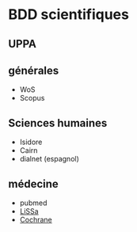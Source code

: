 # BDD scientifiques

## UPPA

## générales
- WoS
- Scopus

## Sciences humaines
- Isidore
- Cairn
- dialnet (espagnol)

## médecine
- pubmed 
- [LiSSa ](https://www.lissa.fr/dc/#env=lissa)
- [Cochrane](http://www.cochranelibrary.com/)
